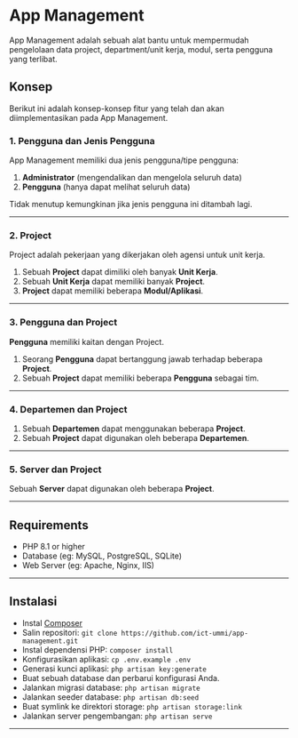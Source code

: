 # App Management

App Management adalah sebuah alat bantu untuk mempermudah pengelolaan data project, department/unit kerja, modul, serta pengguna yang terlibat.

## Konsep

Berikut ini adalah konsep-konsep fitur yang telah dan akan diimplementasikan pada App Management.

### 1. Pengguna dan Jenis Pengguna

App Management memiliki dua jenis pengguna/tipe pengguna:

1. **Administrator** (mengendalikan dan mengelola seluruh data)
2. **Pengguna** (hanya dapat melihat seluruh data)

Tidak menutup kemungkinan jika jenis pengguna ini ditambah lagi.

---

### 2. Project

Project adalah pekerjaan yang dikerjakan oleh agensi untuk unit kerja.

1. Sebuah **Project** dapat dimiliki oleh banyak **Unit Kerja**.
2. Sebuah **Unit Kerja** dapat memiliki banyak **Project**.
3. **Project** dapat memiliki beberapa **Modul/Aplikasi**.

---

### 3. Pengguna dan Project

**Pengguna** memiliki kaitan dengan Project.

1. Seorang **Pengguna** dapat bertanggung jawab terhadap beberapa **Project**.
2. Sebuah **Project** dapat memiliki beberapa **Pengguna** sebagai tim.

---

### 4. Departemen dan Project

1. Sebuah **Departemen** dapat menggunakan beberapa **Project**.
2. Sebuah **Project** dapat digunakan oleh beberapa **Departemen**.

---

### 5. Server dan Project

Sebuah **Server** dapat digunakan oleh beberapa **Project**.

---



## Requirements
* PHP 8.1 or higher
* Database (eg: MySQL, PostgreSQL, SQLite)
* Web Server (eg: Apache, Nginx, IIS)

---
## Instalasi

- Instal [Composer](https://getcomposer.org/download)
- Salin repositori: `git clone https://github.com/ict-ummi/app-management.git`
- Instal dependensi PHP: `composer install`
- Konfigurasikan aplikasi: `cp .env.example .env`
- Generasi kunci aplikasi: `php artisan key:generate`
- Buat sebuah database dan perbarui konfigurasi Anda.
- Jalankan migrasi database: `php artisan migrate`
- Jalankan seeder database: `php artisan db:seed`
- Buat symlink ke direktori storage: `php artisan storage:link`
- Jalankan server pengembangan: `php artisan serve`

---
